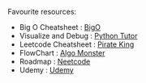 Favourite resources:

- Big O Cheatsheet : [BigO](https://www.bigocheatsheet.com/)
- Visualize and Debug : [Python Tutor](https://pythontutor.com)
- Leetcode Cheatsheet : [Pirate King](https://www.piratekingdom.com/leetcode/cheat-sheet)
- FlowChart : [Algo Monster](https://algo.monster/flowchart)
- Roadmap : [Neetcode](https://neetcode.io/roadmap)
- Udemy : [Udemy](https://www.udemy.com/course/data-structures-algorithms-python/?couponCode=ST13MT40224)
